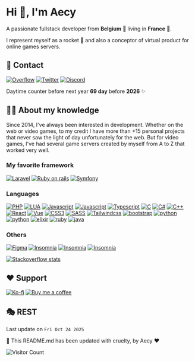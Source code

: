 # Hi 👋, I'm Aecy
A passionate fullstack developer from **Belgium** 🍻 living in **France** 🥖.

I represent myself as a rocket 🚀 and also a conceptor of virtual product for online games servers.

## 📑 Contact
[![Overflow](https://img.shields.io/badge/Stackoverflow-F58025?style=for-the-badge&logo=stackoverflow&logoColor=white)](https://stackoverflow.com/users/15290194)
[![Twitter](https://img.shields.io/badge/Twitter-1D9BF0?style=for-the-badge&logo=twitter&logoColor=white)](https://twitter.com/aecyMV)
[![Discord](https://img.shields.io/badge/Discord-5865F2?style=for-the-badge&logo=discord&logoColor=white)](https://discordapp.com/channels/@me/258295794996609024)

Daytime counter before next year **69 day** before **2026** ✨

## 👨‍🎓 About my knowledge

Since 2014, I've always been interested in development.
Whether on the web or video games, to my credit I have more than +15 personal projects that never saw the light of day unfortunately for the web.
But for video games, I've had several game servers created by myself from A to Z that worked very well.

### My favorite framework
[![Laravel](https://img.shields.io/badge/Laravel-FF2D20?style=for-the-badge&logo=laravel&logoColor=white)](https://laravel.com/)
[![Ruby on rails](https://img.shields.io/badge/Ruby%20on%20rails-CC0000?style=for-the-badge&logo=rubyonrails&logoColor=white)](https://rubyonrails.org/)
[![Symfony](https://img.shields.io/badge/Symfony-000000?style=for-the-badge&logo=symfony&logoColor=white)](https://symfony.com/)

### Languages
[![PHP](https://img.shields.io/badge/PHP-777BB4?style=for-the-badge&logo=php&logoColor=white)](https://google.com)
[![LUA](https://img.shields.io/badge/LUA-2C2D72?style=for-the-badge&logo=lua&logoColor=white)](https://google.com)
[![Javascript](https://img.shields.io/badge/Javascript-F7DF1E?style=for-the-badge&logo=javascript&logoColor=white)](https://google.com)
[![Javascript](https://img.shields.io/badge/Javascript-F7DF1E?style=for-the-badge&logo=javascript&logoColor=white)](https://google.com)
[![Typescript](https://img.shields.io/badge/Typescript-3178C6?style=for-the-badge&logo=typescript&logoColor=white)](https://google.com)
[![C](https://img.shields.io/badge/c-A8B9CC?style=for-the-badge&logo=c&logoColor=white)](https://google.com)
[![C#](https://img.shields.io/badge/c%23-239120?style=for-the-badge&logo=csharp&logoColor=white)](https://google.com)
[![C++](https://img.shields.io/badge/c++-00599C?style=for-the-badge&logo=cplusplus&logoColor=white)](https://google.com)
[![React](https://img.shields.io/badge/react-61DAFB?style=for-the-badge&logo=react&logoColor=white)](https://google.com)
[![Vue](https://img.shields.io/badge/vue-4FC08D?style=for-the-badge&logo=vuedotjs&logoColor=white)](https://google.com)
[![CSS3](https://img.shields.io/badge/css3-1572B6?style=for-the-badge&logo=css3&logoColor=white)](https://google.com)
[![SASS](https://img.shields.io/badge/sass-CC6699?style=for-the-badge&logo=sass&logoColor=white)](https://google.com)
[![Tailwindcss](https://img.shields.io/badge/tailwindcss-06B6D4?style=for-the-badge&logo=tailwindcss&logoColor=white)](https://google.com)
[![bootstrap](https://img.shields.io/badge/bootstrap-7952B3?style=for-the-badge&logo=bootstrap&logoColor=white)](https://google.com)
[![python](https://img.shields.io/badge/node.js-339933?style=for-the-badge&logo=nodedotjs&logoColor=white)](https://google.com)
[![python](https://img.shields.io/badge/python-3776AB?style=for-the-badge&logo=python&logoColor=white)](https://google.com)
[![elixir](https://img.shields.io/badge/elixir-4B275F?style=for-the-badge&logo=elixir&logoColor=white)](https://google.com)
[![ruby](https://img.shields.io/badge/ruby-CC342D?style=for-the-badge&logo=ruby&logoColor=white)](https://google.com)
[![java](https://img.shields.io/badge/java-ED8B00?style=for-the-badge&logo=java&logoColor=white)](https://google.com)

### Others
[![Figma](https://img.shields.io/badge/Figma-F24E1E?style=for-the-badge&logo=figma&logoColor=white)](https://www.figma.com/)
[![Insomnia](https://img.shields.io/badge/Insomnia-4000BF?style=for-the-badge&logo=insomnia&logoColor=white)](https://insomnia.rest/download)
[![Insomnia](https://img.shields.io/badge/Laragon-0E83CD?style=for-the-badge&logo=laragon&logoColor=white)](https://laragon.org/)
[![Insomnia](https://img.shields.io/badge/JetBrains-000000?style=for-the-badge&logo=jetbrains&logoColor=white)](https://www.jetbrains.com/)

[![Stackoverflow stats](https://stackoverflow-badge.herokuapp.com/api/StackOverflowBadge/15290194)](https://stackoverflow.com/users/15290194)

## ❤️ Support
[![Ko-fi](https://img.shields.io/badge/Ko--fi-F16061?style=for-the-badge&logo=ko-fi&logoColor=white)](https://ko-fi.com/aecym)
[![Buy me a coffee](https://img.shields.io/badge/Buy%20me%20coffee-FFDD00?style=for-the-badge&logo=Buy%20Me%20A%20Coffee&logoColor=white)](https://www.buymeacoffee.com/aecy)

## 🎭 REST
Last update on `Fri Oct 24 2025`

🤖 This README.md has been updated with cruelty, by Aecy ❤️

![Visitor Count](https://profile-counter.glitch.me/Aecy/count.svg)
